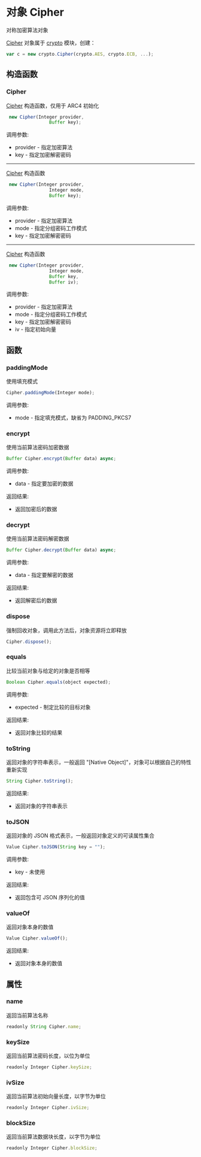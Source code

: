 # 对象 Cipher
对称加密算法对象

[Cipher](/docs/manual/object/ifs/cipher.md.html) 对象属于 [crypto](/docs/manual/module/ifs/crypto.md.html) 模块，创建：
```JavaScript
var c = new crypto.Cipher(crypto.AES, crypto.ECB, ...);
```
## 构造函数
        
### Cipher
[Cipher](/docs/manual/object/ifs/cipher.md.html) 构造函数，仅用于 ARC4 初始化
```JavaScript
 new Cipher(Integer provider,
                Buffer key);
```

调用参数:
* provider - 指定加密算法
* key - 指定加密解密密码

--------------------------
[Cipher](/docs/manual/object/ifs/cipher.md.html) 构造函数
```JavaScript
 new Cipher(Integer provider,
                Integer mode,
                Buffer key);
```

调用参数:
* provider - 指定加密算法
* mode - 指定分组密码工作模式
* key - 指定加密解密密码

--------------------------
[Cipher](/docs/manual/object/ifs/cipher.md.html) 构造函数
```JavaScript
 new Cipher(Integer provider,
                Integer mode,
                Buffer key,
                Buffer iv);
```

调用参数:
* provider - 指定加密算法
* mode - 指定分组密码工作模式
* key - 指定加密解密密码
* iv - 指定初始向量

## 函数
        
### paddingMode
使用填充模式
```JavaScript
Cipher.paddingMode(Integer mode);
```

调用参数:
* mode - 指定填充模式，缺省为 PADDING_PKCS7

### encrypt
使用当前算法密码加密数据
```JavaScript
Buffer Cipher.encrypt(Buffer data) async;
```

调用参数:
* data - 指定要加密的数据

返回结果:
* 返回加密后的数据

### decrypt
使用当前算法密码解密数据
```JavaScript
Buffer Cipher.decrypt(Buffer data) async;
```

调用参数:
* data - 指定要解密的数据

返回结果:
* 返回解密后的数据

### dispose
强制回收对象，调用此方法后，对象资源将立即释放
```JavaScript
Cipher.dispose();
```

### equals
比较当前对象与给定的对象是否相等
```JavaScript
Boolean Cipher.equals(object expected);
```

调用参数:
* expected - 制定比较的目标对象

返回结果:
* 返回对象比较的结果

### toString
返回对象的字符串表示，一般返回 "[Native Object]"，对象可以根据自己的特性重新实现
```JavaScript
String Cipher.toString();
```

返回结果:
* 返回对象的字符串表示

### toJSON
返回对象的 JSON 格式表示，一般返回对象定义的可读属性集合
```JavaScript
Value Cipher.toJSON(String key = "");
```

调用参数:
* key - 未使用

返回结果:
* 返回包含可 JSON 序列化的值

### valueOf
返回对象本身的数值
```JavaScript
Value Cipher.valueOf();
```

返回结果:
* 返回对象本身的数值

## 属性
        
### name
返回当前算法名称
```JavaScript
readonly String Cipher.name;
```

### keySize
返回当前算法密码长度，以位为单位
```JavaScript
readonly Integer Cipher.keySize;
```

### ivSize
返回当前算法初始向量长度，以字节为单位
```JavaScript
readonly Integer Cipher.ivSize;
```

### blockSize
返回当前算法数据块长度，以字节为单位
```JavaScript
readonly Integer Cipher.blockSize;
```

